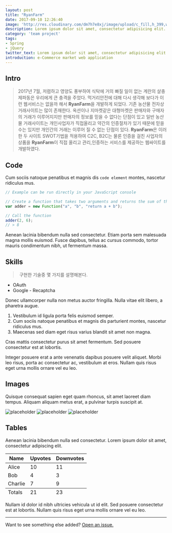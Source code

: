 ```yaml
---
layout: post
title: "RyanFarm"
date: 2017-09-10 12:26:40
image: 'http://res.cloudinary.com/dm7h7e8xj/image/upload/c_fill,h_399,w_760/v1503153729/golpe_ghb84o.jpg'
description: Lorem ipsum dolor sit amet, consectetur adipisicing elit.
category: 'team project'
tags:
- Spring
- jQuery
twitter_text: Lorem ipsum dolor sit amet, consectetur adipisicing elit.
introduction: e-Commerce market web application
---
```


## Intro
>   2017년 7월, 저렴하고 영양도 풍부하여 식탁에 거의 빠질 일이 없는 계란의 살충제파동은 우리에게 큰 충격을 주었다. 먹거리안전에 대해 다시 생각해 보다가 이런 웹서비스는 없을까 해서 **RyanFarm**을 개발하게 되었다. 기존 농산물 전자상거래사이트는 많이 존재한다. 옥션이나 지마켓같은 대형마켓은 판매자와 구매자의 거래가 이루어지지만 판매자의 정보를 믿을 수 없다는 단점이 있고 일반 농산물 거래사이트는 개인사업자가 직접올리고 약간의 인증절차가 있기 때문에 믿을 수는 있지만 개인간의 거래는 이루어 질 수 없는 단점이 있다. **RyanFarm**은 이러한 두 사이트 SWOT기법을 적용하여 C2C, B2C는 물론 인증을 걸친 사업자의 상품을 **RyanFarm**이 직접 올리고 관리,인증하는 서비스를 제공하는 웹싸이트를 개발하였다. 


## Code

Cum sociis natoque penatibus et magnis dis `code element` montes, nascetur ridiculus mus.

```js
// Example can be run directly in your JavaScript console

// Create a function that takes two arguments and returns the sum of those arguments
var adder = new Function("a", "b", "return a + b");

// Call the function
adder(2, 6);
// > 8
```

Aenean lacinia bibendum nulla sed consectetur. Etiam porta sem malesuada magna mollis euismod. Fusce dapibus, tellus ac cursus commodo, tortor mauris condimentum nibh, ut fermentum massa.

## Skills

>  구현한 기술중 몇 가지를 설명해본다.

* OAuth
* Google - Recaptcha


Donec ullamcorper nulla non metus auctor fringilla. Nulla vitae elit libero, a pharetra augue.

1. Vestibulum id ligula porta felis euismod semper.
2. Cum sociis natoque penatibus et magnis dis parturient montes, nascetur ridiculus mus.
3. Maecenas sed diam eget risus varius blandit sit amet non magna.

Cras mattis consectetur purus sit amet fermentum. Sed posuere consectetur est at lobortis.

Integer posuere erat a ante venenatis dapibus posuere velit aliquet. Morbi leo risus, porta ac consectetur ac, vestibulum at eros. Nullam quis risus eget urna mollis ornare vel eu leo.

## Images

Quisque consequat sapien eget quam rhoncus, sit amet laoreet diam tempus. Aliquam aliquam metus erat, a pulvinar turpis suscipit at.

![placeholder](https://placehold.it/800x400 "Large example image")
![placeholder](https://placehold.it/400x200 "Medium example image")
![placeholder](https://placehold.it/200x200 "Small example image")

## Tables

Aenean lacinia bibendum nulla sed consectetur. Lorem ipsum dolor sit amet, consectetur adipiscing elit.

<table>
  <thead>
    <tr>
      <th>Name</th>
      <th>Upvotes</th>
      <th>Downvotes</th>
    </tr>
  </thead>
  <tfoot>
    <tr>
      <td>Totals</td>
      <td>21</td>
      <td>23</td>
    </tr>
  </tfoot>
  <tbody>
    <tr>
      <td>Alice</td>
      <td>10</td>
      <td>11</td>
    </tr>
    <tr>
      <td>Bob</td>
      <td>4</td>
      <td>3</td>
    </tr>
    <tr>
      <td>Charlie</td>
      <td>7</td>
      <td>9</td>
    </tr>
  </tbody>
</table>

Nullam id dolor id nibh ultricies vehicula ut id elit. Sed posuere consectetur est at lobortis. Nullam quis risus eget urna mollis ornare vel eu leo.

-----

Want to see something else added? <a href="https://github.com/poole/poole/issues/new">Open an issue.</a>










